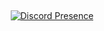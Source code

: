 <br> <p align="center">
[![Discord Presence](https://lanyard.cnrad.dev/api/758405376718274590?idleMessage=non)](https://discord.com/users/758405376718274590)
</p>
